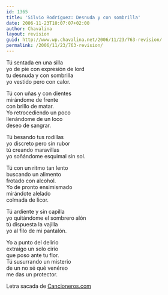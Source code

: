```yaml
---
id: 1365
title: 'Silvio Rodríguez: Desnuda y con sombrilla'
date: 2006-11-23T10:07:07+02:00
author: Chavalina
layout: revision
guid: http://www.wp.chavalina.net/2006/11/23/763-revision/
permalink: /2006/11/23/763-revision/
---
```

Tú sentada en una silla  
yo de pie con expresión de lord  
tu desnuda y con sombrilla  
yo vestido pero con calor.

Tú con u&ntilde;as y con dientes  
mirándome de frente  
con brillo de matar.  
Yo retrocediendo un poco  
llenándome de un loco  
deseo de sangrar.

Tú besando tus rodillas  
yo discreto pero sin rubor  
tú creando maravillas  
yo so&ntilde;ándome esquimal sin sol.

Tú con un ritmo tan lento  
buscando un alimento  
frotado con alcohol.  
Yo de pronto ensimismado  
mirándote alelado  
colmada de licor.

Tú ardiente y sin capilla  
yo quitándome el sombrero alón  
tú dispuesta la vajilla  
yo al filo de mi pantalón.

Yo a punto del delirio  
extraigo un solo cirio  
que poso ante tu flor.  
Tú susurrando un misterio  
de un no sé qué venéreo  
me das un protector.

Letra sacada de <a href="http://www.trovadores.net/index.php?MH=nc.php?NM=393" target="_blank">Cancioneros.com</a>